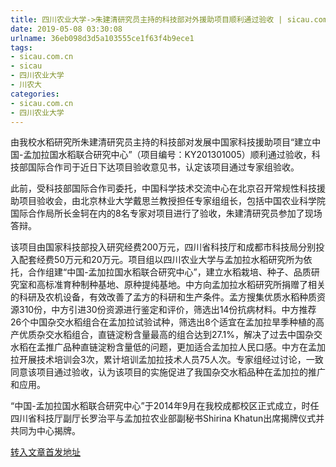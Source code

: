 ```yaml
---
title: 四川农业大学->朱建清研究员主持的科技部对外援助项目顺利通过验收 | sicau.com.cn
date: 2019-05-08 03:30:08
urlname: 36eb098d3d5a103555ce1f63f4b9ece1
tags: 
- sicau.com.cn
- sicau
- 四川农业大学
- 川农大
categories:
- sicau.com.cn
- 四川农业大学
---
```



由我校水稻研究所朱建清研究员主持的科技部对发展中国家科技援助项目“建立中国-孟加拉国水稻联合研究中心”（项目编号：KY201301005）顺利通过验收，科技部国际合作司于近日下达项目验收意见书，认定该项目通过专家组验收。

此前，受科技部国际合作司委托，中国科学技术交流中心在北京召开常规性科技援助项目验收会，由北京林业大学戴思兰教授担任专家组组长，包括中国农业科学院国际合作局所长金轲在内的8名专家对项目进行了验收，朱建清研究员参加了现场答辩。

该项目由国家科技部投入研究经费200万元，四川省科技厅和成都市科技局分别投入配套经费50万元和20万元。项目组以四川农业大学与孟加拉水稻研究所为依托，合作组建“中国-孟加拉国水稻联合研究中心”，建立水稻栽培、种子、品质研究室和高标准育种制种基地、原种提纯基地。中方向孟加拉水稻研究所捐赠了相关的科研及农机设备，有效改善了孟方的科研和生产条件。孟方搜集优质水稻种质资源310份，中方引进30份资源进行鉴定和评价，筛选出14份抗病材料。中方推荐26个中国杂交水稻组合在孟加拉试验试种，筛选出8个适宜在孟加拉旱季种植的高产优质杂交水稻组合，直链淀粉含量最高的组合达到27.1%，解决了过去中国杂交水稻在孟推广品种直链淀粉含量低的问题，更加适合孟加拉人民口感。中方在孟加拉开展技术培训会3次，累计培训孟加拉技术人员75人次。专家组经过讨论，一致同意该项目通过验收，认为该项目的实施促进了我国杂交水稻品种在孟加拉的推广和应用。

“中国-孟加拉国水稻联合研究中心”于2014年9月在我校成都校区正式成立，时任四川省科技厅副厅长罗治平与孟加拉农业部副秘书Shirina Khatun出席揭牌仪式并共同为中心揭牌。





[转入文章首发地址](https://news.sicau.edu.cn/info/1078/51065.htm)